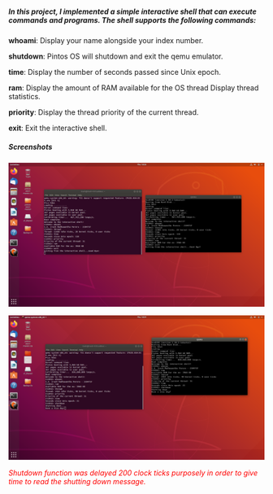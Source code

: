 ##### In this project, I implemented a simple interactive shell that can execute commands and programs. The shell supports the following commands:

**whoami**: Display your name alongside your index number.

**shutdown**: Pintos OS will shutdown and exit the qemu emulator.

**time**: Display the number of seconds passed since Unix epoch.

**ram**: Display the amount of RAM available for the OS
thread Display thread statistics.

**priority**: Display the thread priority of the current thread.

**exit**: Exit the interactive shell.

##### Screenshots

![interactive shell ss 1](VirtualBox_Ubuntu18_24_08_2023_13_25_16.png)


![interactive shell ss 1](VirtualBox_Ubuntu18_24_08_2023_13_27_06.png)



<span style="color:red">*Shutdown function was delayed 200 clock ticks purposely in order to give time to read the shutting down message.*</span>



